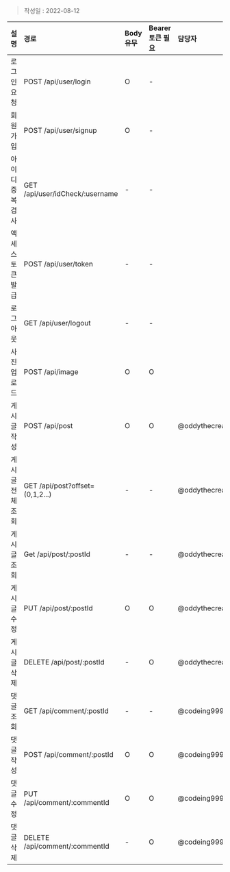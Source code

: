
> 작성일 : 2022-08-12

| 설명              | 경로                            | Body 유무 |  Bearer 토큰 필요 | 담당자 |
| :---------------  | :----------------------------- | :-------- | :---------------- | :---- |
| 로그인 요청       | POST /api/user/login            | O         | -                |  |
| 회원가입          | POST /api/user/signup           | O         | -                |  |
| 아이디 중복 검사  | GET /api/user/idCheck/:username | -         | -                |  |
| 액세스 토큰 발급  | POST /api/user/token            | -         | -                |  |
| 로그아웃          | GET /api/user/logout            | -         | -                |  |
| 사진 업로드       | POST /api/image                 | O         | O                |  |
| 게시글 작성       | POST /api/post                  | O         | O                | @oddythecreative |
| 게시글 전체 조회  | GET /api/post?offset=(0,1,2...) | -         | -                |  @oddythecreative |
| 게시글 조회       | Get /api/post/:postId           | -         | -                | @oddythecreative |
| 게시글 수정       | PUT /api/post/:postId           | O         | O                | @oddythecreative |
| 게시글 삭제       | DELETE /api/post/:postId        | -         | O                | @oddythecreative |
| 댓글 조회         | GET /api/comment/:postId        | -         | -                | @codeing999 |
| 댓글 작성         | POST /api/comment/:postId       | O         | O                | @codeing999 |
| 댓글 수정         | PUT /api/comment/:commentId      | O         | O               | @codeing999 |
| 댓글 삭제         | DELETE /api/comment/:commentId  | -         | O                | @codeing999 |
